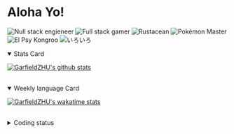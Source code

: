 # Aloha Yo!

![Null stack engieneer](https://img.shields.io/badge/-Null_stack_engineer-a890f0)
![Full stack gamer](https://img.shields.io/badge/-Full_stack_gamer-78c850)
![Rustacean](https://img.shields.io/badge/-Rustacean-f74c00)
![Pokémon Master](https://img.shields.io/badge/-Pokémon_Master-f8d030)
![El Psy Kongroo](https://img.shields.io/badge/-El_Psy_Kongroo-6890f0)
![いろいろ](https://img.shields.io/badge/-いろいろ-f85888)


<details open>
<summary>Stats Card</summary>
 
[![GarfieldZHU's github stats](https://github-readme-stats.vercel.app/api?username=GarfieldZHU&show_icons=true&theme=tokyonight)](https://github.com/anuraghazra/github-readme-stats)
 
</details>

<br/>

<details open>
<summary>Weekly language Card</summary>
 
[![GarfieldZHU's wakatime stats](https://github-readme-stats.vercel.app/api/wakatime?username=AlohaYo&theme=nightowl&layout=compact)](https://github.com/GarfieldZHU/GarfieldZHU)


<br/>

</details>

<details>

<summary>Coding status</summary>

<br/>

<!--START_SECTION:waka-->
**🐱 My Github Data** 

> 🏆 344 Contributions in the Year 2021
 > 
> 📦 480.1 kB Used in Github's Storage 
 > 
> 🚫 Not Opted to Hire
 > 
> 📜 59 Public Repositories 
 > 
> 🔑 33 Private Repositories  
 > 
**I'm a Night 🦉** 

```text
🌞 Morning    74 commits     ██░░░░░░░░░░░░░░░░░░░░░░░   11.2% 
🌆 Daytime    179 commits    ██████░░░░░░░░░░░░░░░░░░░   27.08% 
🌃 Evening    280 commits    ██████████░░░░░░░░░░░░░░░   42.36% 
🌙 Night      128 commits    ████░░░░░░░░░░░░░░░░░░░░░   19.36%

```


📊 **This Week I Spent My Time On** 

```text
💬 Programming Languages: 
TypeScript               16 hrs 13 mins      █████████████████████░░░░   86.44% 
SCSS                     49 mins             █░░░░░░░░░░░░░░░░░░░░░░░░   4.39% 
JSON                     44 mins             █░░░░░░░░░░░░░░░░░░░░░░░░   3.96% 
JavaScript               26 mins             ░░░░░░░░░░░░░░░░░░░░░░░░░   2.37% 
XML                      15 mins             ░░░░░░░░░░░░░░░░░░░░░░░░░   1.36%

🔥 Editors: 
VS Code                  18 hrs 44 mins      █████████████████████████   99.81% 
IntelliJ                 2 mins              ░░░░░░░░░░░░░░░░░░░░░░░░░   0.19%

💻 Operating System: 
Mac                      18 hrs 22 mins      ████████████████████████░   97.86% 
Windows                  24 mins             ░░░░░░░░░░░░░░░░░░░░░░░░░   2.14%

```


<!--END_SECTION:waka-->

</details>
